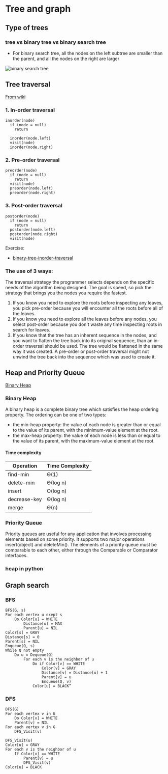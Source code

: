 # Tree and graph

## Type of trees

### tree vs binary tree vs binary search tree

* For binary search tree, all the nodes on the left subtree are smaller than the parent, and all the nodes on the right are larger

![binary search tree](http://cramster-image.s3.amazonaws.com/definitions/computerscience-5-img-1.png )

## Tree traversal
[From wiki](https://en.wikipedia.org/wiki/Tree_traversal)

### 1. In-order traversal
```
inorder(node)
  if (node = null)
    return
    
  inorder(node.left)
  visit(node)
  inorder(node.right)
```
### 2. Pre-order traversal

```
preorder(node)
  if (node = null)
    return
  visit(node)
  preorder(node.left)
  preorder(node.right)
```
### 3. Post-order traversal

```
postorder(node)
  if (node = null)
    return
  postorder(node.left)
  postorder(node.right)
  visit(node)
```

Exercise:
* [binary-tree-inorder-traversal](https://leetcode.com/problems/binary-tree-inorder-traversal/)

### The use of 3 ways:

The traversal strategy the programmer selects depends on the specific needs of the algorithm being designed. The goal is speed, so pick the strategy that brings you the nodes you require the fastest.

1. If you know you need to explore the roots before inspecting any leaves, you pick pre-order because you will encounter all the roots before all of the leaves.
2. If you know you need to explore all the leaves before any nodes, you select post-order because you don't waste any time inspecting roots in search for leaves.
3. If you know that the tree has an inherent sequence in the nodes, and you want to flatten the tree back into its original sequence, than an in-order traversal should be used. The tree would be flattened in the same way it was created. A pre-order or post-order traversal might not unwind the tree back into the sequence which was used to create it.

## Heap and Priority Queue
[Binary Heap](https://www.cs.cmu.edu/~adamchik/15-121/lectures/Binary%20Heaps/heaps.html)

### Binary Heap
A binary heap is a complete binary tree which satisfies the heap ordering property. The ordering can be one of two types:

* the min-heap property: the value of each node is greater than or equal to the value of its parent, with the minimum-value element at the root.
* the max-heap property: the value of each node is less than or equal to the value of its parent, with the maximum-value element at the root.
 
#### Time complexity

Operation | Time Complexity
---|---
find-min | Θ(1)
delete-min | Θ(log n)
insert | O(log n)
decrease-key | Θ(log n)
merge | Θ(n)


### Priority Queue
Priority queues are useful for any application that involves processing elements based on some priority. It supports two major operations insert(object) and deleteMin(). The elements of a priority queue must be comparable to each other, either through the Comparable or Comparator interfaces.

### heap in python 


## Graph search

### BFS


```
BFS(G, s)
For each vertex u exept s
    Do Color[u] = WHITE
        Distance[u] = MAX
        Parent[u] = NIL
Color[s] = GRAY
Distance[s] = 0
Parent[s] = NIL
Enqueue(Q, s)
While Q not empty
    Do u = Dequeue(Q)
        For each v is the neighbor of u
            Do if Color[v] == WHITE
                Color[v] = GRAY
                Distance[v] = Distance[u] + 1
                Parent[v] = u
                Enqueue(Q, v)
            Color[u] = BLACK”
```
### DFS

```
DFS(G)
For each vertex v in G
    Do Color[v] = WHITE
    Parent[v] = NIL
For each vertex v in G
    DFS_Visit(v)

DFS_Visit(u)
Color[u] = GRAY
For each v is the neighbor of u
    If Color[v] == WHITE
        Parent[v] = u
        DFS_Visit(v)
Color[u] = BLACK
```
